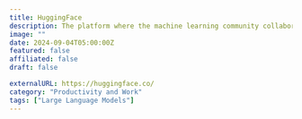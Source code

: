 ```yaml
---
title: HuggingFace
description: The platform where the machine learning community collaborates on models, datasets, and applications.
image: ""
date: 2024-09-04T05:00:00Z
featured: false
affiliated: false
draft: false

externalURL: https://huggingface.co/
category: "Productivity and Work"
tags: ["Large Language Models"]
---
```

